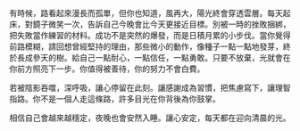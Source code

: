 有時候，路看起來漫長而孤單，但你也知道，風再大，陽光終會穿透雲層。每天起床，對鏡子微笑一次，告訴自己今晚會比今天更接近目標。別被一時的挫敗捆綁，把失敗當作練習的材料。成功不是突然的爆發，而是日積月累的小步伐。當你覺得前路模糊，請回想曾經堅持的理由，那些微小的動作，像種子一點一點地發芽，終於長成參天的樹。給自己一點耐心，一點信任，一點勇敢。只要不放棄，光就會在你前方照亮下一步。你值得被善待，你的努力不會白費。

若被陰影吞噬，深呼吸，讓心停留在此刻。讓感謝成為習慣，把焦慮寫下，讓理智指路。你不是一個人走這條路，許多目光在你背後為你鼓掌。

相信自己會越來越穩定，夜晚也會安然入睡。讓心安定，每天都在迎向清晨的光。